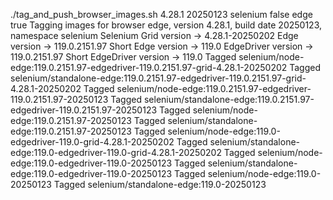 ./tag_and_push_browser_images.sh 4.28.1 20250123 selenium false edge true
Tagging images for browser edge, version 4.28.1, build date 20250123, namespace selenium
Selenium Grid version -> 4.28.1-20250202
Edge version -> 119.0.2151.97
Short Edge version -> 119.0
EdgeDriver version -> 119.0.2151.97
Short EdgeDriver version -> 119.0
Tagged selenium/node-edge:119.0.2151.97-edgedriver-119.0.2151.97-grid-4.28.1-20250202
Tagged selenium/standalone-edge:119.0.2151.97-edgedriver-119.0.2151.97-grid-4.28.1-20250202
Tagged selenium/node-edge:119.0.2151.97-edgedriver-119.0.2151.97-20250123
Tagged selenium/standalone-edge:119.0.2151.97-edgedriver-119.0.2151.97-20250123
Tagged selenium/node-edge:119.0.2151.97-20250123
Tagged selenium/standalone-edge:119.0.2151.97-20250123
Tagged selenium/node-edge:119.0-edgedriver-119.0-grid-4.28.1-20250202
Tagged selenium/standalone-edge:119.0-edgedriver-119.0-grid-4.28.1-20250202
Tagged selenium/node-edge:119.0-edgedriver-119.0-20250123
Tagged selenium/standalone-edge:119.0-edgedriver-119.0-20250123
Tagged selenium/node-edge:119.0-20250123
Tagged selenium/standalone-edge:119.0-20250123
